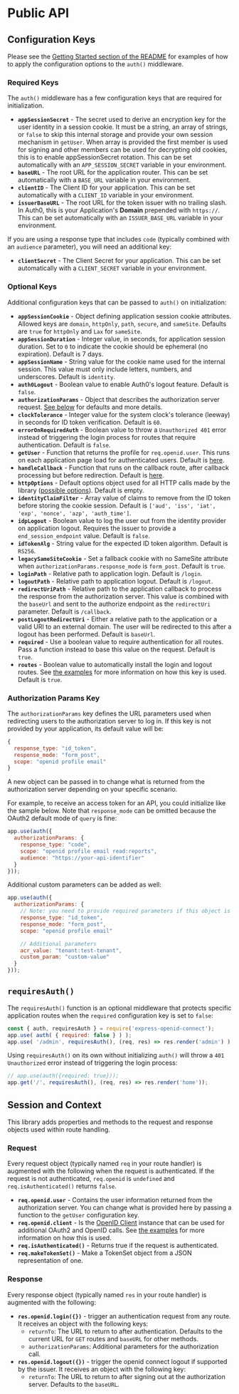 # Public API

## Configuration Keys

Please see the [Getting Started section of the README](https://github.com/auth0/express-openid-connect#getting-started) for examples of how to apply the configuration options to the `auth()` middleware.

### Required Keys

The `auth()` middleware has a few configuration keys that are required for initialization.

- **`appSessionSecret`** - The secret used to derive an encryption key for the user identity in a session cookie.  It must be a string, an array of strings, or `false` to skip this internal storage and provide your own session mechanism in `getUser`. When array is provided the first member is used for signing and other members can be used for decrypting old cookies, this is to enable appSessionSecret rotation. This can be set automatically with an `APP_SESSION_SECRET` variable in your environment.
- **`baseURL`** - The root URL for the application router. This can be set automatically with a `BASE_URL` variable in your environment.
- **`clientID`** - The Client ID for your application. This can be set automatically with a `CLIENT_ID`  variable in your environment.
- **`issuerBaseURL`** - The root URL for the token issuer with no trailing slash. In Auth0, this is your Application's **Domain** prepended with `https://`. This can be set automatically with an `ISSUER_BASE_URL` variable in your environment.

If you are using a response type that includes `code` (typically combined with an `audience` parameter), you will need an additional key:

- **`clientSecret`** - The Client Secret for your application. This can be set automatically with a `CLIENT_SECRET` variable in your environment.

### Optional Keys

Additional configuration keys that can be passed to `auth()` on initialization:

- **`appSessionCookie`** - Object defining application session cookie attributes. Allowed keys are `domain`, `httpOnly`, `path`, `secure`, and `sameSite`. Defaults are `true` for `httpOnly` and `Lax` for `sameSite`.
- **`appSessionDuration`** - Integer value, in seconds, for application session duration. Set to `0` to indicate the cookie should be ephemeral (no expiration). Default is 7 days.
- **`appSessionName`** - String value for the cookie name used for the internal session. This value must only include letters, numbers, and underscores. Default is `identity`.
- **`auth0Logout`** - Boolean value to enable Auth0's logout feature. Default is `false`.
- **`authorizationParams`** - Object that describes the authorization server request. [See below](#authorization-params-key) for defaults and more details.
- **`clockTolerance`** - Integer value for the system clock's tolerance (leeway) in seconds for ID token verification. Default is `60`.
- **`errorOnRequiredAuth`** - Boolean value to throw a `Unauthorized 401` error instead of triggering the login process for routes that require authentication. Default is `false`.
- **`getUser`** - Function that returns the profile for `req.openid.user`. This runs on each application page load for authenticated users. Default is [here](lib/hooks/getUser.js).
- **`handleCallback`** - Function that runs on the callback route, after callback processing but before redirection. Default is [here](lib/hooks/handleCallback.js).
- **`httpOptions`** - Default options object used for all HTTP calls made by the library ([possible options](https://github.com/sindresorhus/got/tree/v9.6.0#options)). Default is empty.
- **`identityClaimFilter`** - Array value of claims to remove from the ID token before storing the cookie session. Default is `['aud', 'iss', 'iat', 'exp', 'nonce', 'azp', 'auth_time']`.
- **`idpLogout`** - Boolean value to log the user out from the identity provider on application logout. Requires the issuer to provide a `end_session_endpoint` value. Default is `false`.
- **`idTokenAlg`** - String value for the expected ID token algorithm. Default is `RS256`.
- **`legacySameSiteCookie`** - Set a fallback cookie with no SameSite attribute when `authorizationParams.response_mode` is `form_post`. Default is `true`.
- **`loginPath`** - Relative path to application login. Default is `/login`.
- **`logoutPath`** - Relative path to application logout. Default is `/logout`.
- **`redirectUriPath`** - Relative path to the application callback to process the response from the authorization server. This value is combined with the `baseUrl` and sent to the authorize endpoint as the `redirectUri` parameter. Default is `/callback`.
- **`postLogoutRedirectUri`** - Either a relative path to the application or a valid URI to an external domain. The user will be redirected to this after a logout has been performed. Default is `baseUrl`.
- **`required`** - Use a boolean value to require authentication for all routes. Pass a function instead to base this value on the request. Default is `true`.
- **`routes`** - Boolean value to automatically install the login and logout routes. See [the examples](EXAMPLES.md) for more information on how this key is used. Default is `true`.

### Authorization Params Key

The `authorizationParams` key defines the URL parameters used when redirecting users to the authorization server to log in. If this key is not provided by your application, its default value will be:

```js
{
  response_type: "id_token",
  response_mode: "form_post",
  scope: "openid profile email"
}
```

A new object can be passed in to change what is returned from the authorization server depending on your specific scenario.

For example, to receive an access token for an API, you could initialize like the sample below. Note that `response_mode` can be omitted because the OAuth2 default mode of `query` is fine:

```js
app.use(auth({
  authorizationParams: {
    response_type: "code",
    scope: "openid profile email read:reports",
    audience: "https://your-api-identifier"
  }
}));
```

Additional custom parameters can be added as well:

```js
app.use(auth({
  authorizationParams: {
    // Note: you need to provide required parameters if this object is set.
    response_type: "id_token",
    response_mode: "form_post",
    scope: "openid profile email"

    // Additional parameters
    acr_value: "tenant:test-tenant",
    custom_param: "custom-value"
  }
}));
```

## `requiresAuth()`

The `requiresAuth()` function is an optional middleware that protects specific application routes when the `required` configuration key is set to `false`:

```javascript
const { auth, requiresAuth } = require('express-openid-connect');
app.use( auth( { required: false } ) );
app.use( '/admin', requiresAuth(), (req, res) => res.render('admin') );
```

Using `requiresAuth()` on its own without initializing `auth()` will throw a `401 Unauthorized` error instead of triggering the login process:

```js
// app.use(auth({required: true}));
app.get('/', requiresAuth(), (req, res) => res.render('home'));
```

## Session and Context

This library adds properties and methods to the request and response objects used within route handling.

### Request

Every request object (typically named `req` in your route handler) is augmented with the following when the request is authenticated. If the request is not authenticated, `req.openid` is `undefined` and `req.isAuthenticated()` returns `false`.

- **`req.openid.user`** - Contains the user information returned from the authorization server. You can change what is provided here by passing a function to the `getUser` configuration key.
- **`req.openid.client`** - Is the [OpenID Client](https://github.com/panva/node-openid-client/blob/master/docs/README.md#client) instance that can be used for additional OAuth2 and OpenID calls. See [the examples](EXAMPLES.md) for more information on how this is used.
- **`req.isAuthenticated()`** - Returns true if the request is authenticated.
- **`req.makeTokenSet()`** - Make a TokenSet object from a JSON representation of one.

### Response

Every response object (typically named `res` in your route handler) is augmented with the following:

- **`res.openid.login({})`** - trigger an authentication request from any route. It receives an object with the following keys:
  - `returnTo`: The URL to return to after authentication. Defaults to the current URL for `GET` routes and `baseURL` for other methods.
  - `authorizationParams`: Additional parameters for the authorization call.
- **`res.openid.logout({})`** - trigger the openid connect logout if supported by the issuer. It receives an object with the following key:
  - `returnTo`: The URL to return to after signing out at the authorization server. Defaults to the `baseURL`.
